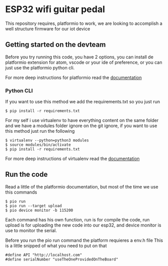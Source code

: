 # ESP32 wifi guitar pedal

This repository requires, platformio to work, we are looking to
accomplish a well structure firmware for our iot device

## Getting started on the devteam

Before you try running this code, you have 2 options, you can install de
platformio extension for atom, vscode or your ide of preference, or you can just
use the platformio python cli.

For more deep instructions for platformio read the [documentation](https://platformio.org/)

### Python CLI

If you want to use this method we add the requirements.txt so you just run

```
$ pip install -r requirements.txt
```

For my self i use virtualenv to have everything content on the same folder and
we have a modules folder ignore on the git ignore, if you want to use this method
just run the following

```
$ virtualenv --python=python3 modules
$ source modules/bin/activate
$ pip install -r requirements.txt
```

For more deep instructions of virtualenv read the [documentation](https://virtualenv.pypa.io/en/latest/)

## Run the code

Read a little of the platformio documentation, but most of the time we use
this commands


```
$ pio run
$ pio run --target upload
$ pio device monitor -b 115200
```

Each command has his own function, run is for compile the code, run upload is for
uploading the new code into our esp32, and device monitor is use to monitor
the serial.

Before you run the pio run command the platform requieres a env.h file
This is a little snipped of what you need to put on that

```
#define API "http://localhost.com"
#define serialNumber "useTheOneProvidedOnTheBoard"
```
